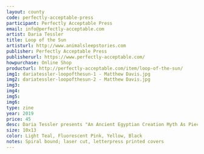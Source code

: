 ```yaml
---
layout: county 
code: perfectly-acceptable-press
participant: Perfectly Acceptable Press
email: info@perfectly-acceptable.com
artist: Daria Tessler
title: Loop of the Sun
artisturl: http://www.animalsleepstories.com
publisher: Perfectly Acceptable Press
publisherurl: https://www.perfectly-acceptable.com/
howpurchase: Online Shop
producturl: http://perfectly-acceptable.com/item/loop-of-the-sun/
img1: dariatessler-loopofthesun-1 - Matthew Davis.jpg
img2: dariatessler-loopofthesun-2 - Matthew Davis.jpg
img3: 
img4: 
img5: 
img6: 
type: zine
year: 2019
price: 45
desc: Daria Tessler presents "An Ancient Egyptian Creation Myth As Pieced Together from Surviving Texts from Egypt Over the Course of Several Thousand Years." Synthesizing psychedelic illustration and collage, Tessler takes us from egg to pantheon, Atum to Shu, reconstructing the construction of everything. Oversized and very inky!
size: 10x13
color: Light Teal, Fluorescent Pink, Yellow, Black
notes: Spiral bound; laser cut, letterpress printed covers
---
```

